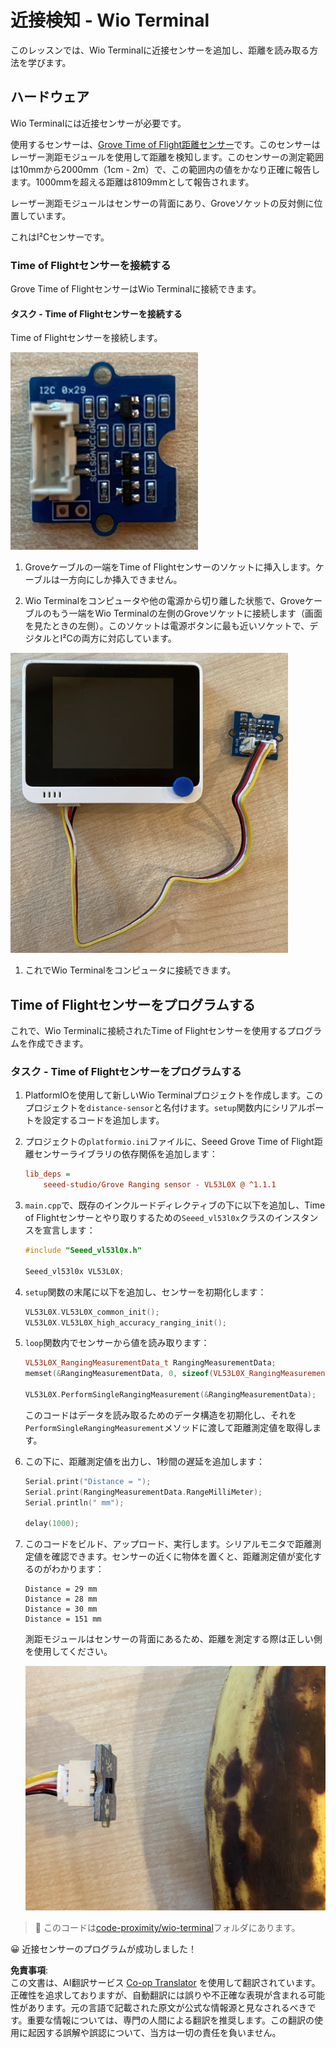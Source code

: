 <!--
CO_OP_TRANSLATOR_METADATA:
{
  "original_hash": "288aebb0c59f7be1d2719b8f9660a313",
  "translation_date": "2025-08-24T21:55:09+00:00",
  "source_file": "4-manufacturing/lessons/4-trigger-fruit-detector/wio-terminal-proximity.md",
  "language_code": "ja"
}
-->
# 近接検知 - Wio Terminal

このレッスンでは、Wio Terminalに近接センサーを追加し、距離を読み取る方法を学びます。

## ハードウェア

Wio Terminalには近接センサーが必要です。

使用するセンサーは、[Grove Time of Flight距離センサー](https://www.seeedstudio.com/Grove-Time-of-Flight-Distance-Sensor-VL53L0X.html)です。このセンサーはレーザー測距モジュールを使用して距離を検知します。このセンサーの測定範囲は10mmから2000mm（1cm - 2m）で、この範囲内の値をかなり正確に報告します。1000mmを超える距離は8109mmとして報告されます。

レーザー測距モジュールはセンサーの背面にあり、Groveソケットの反対側に位置しています。

これはI²Cセンサーです。

### Time of Flightセンサーを接続する

Grove Time of FlightセンサーはWio Terminalに接続できます。

#### タスク - Time of Flightセンサーを接続する

Time of Flightセンサーを接続します。

![Grove Time of Flightセンサー](../../../../../translated_images/grove-time-of-flight-sensor.d82ff2165bfded9f485de54d8d07195a6270a602696825fca19f629ddfe94e86.ja.png)

1. Groveケーブルの一端をTime of Flightセンサーのソケットに挿入します。ケーブルは一方向にしか挿入できません。

1. Wio Terminalをコンピュータや他の電源から切り離した状態で、Groveケーブルのもう一端をWio Terminalの左側のGroveソケットに接続します（画面を見たときの左側）。このソケットは電源ボタンに最も近いソケットで、デジタルとI²Cの両方に対応しています。

![左側のソケットに接続されたGrove Time of Flightセンサー](../../../../../translated_images/wio-time-of-flight-sensor.c4c182131d2ea73df67febd004dc0313d271013d016be9c47e7da4d77c6c20a8.ja.png)

1. これでWio Terminalをコンピュータに接続できます。

## Time of Flightセンサーをプログラムする

これで、Wio Terminalに接続されたTime of Flightセンサーを使用するプログラムを作成できます。

### タスク - Time of Flightセンサーをプログラムする

1. PlatformIOを使用して新しいWio Terminalプロジェクトを作成します。このプロジェクトを`distance-sensor`と名付けます。`setup`関数内にシリアルポートを設定するコードを追加します。

1. プロジェクトの`platformio.ini`ファイルに、Seeed Grove Time of Flight距離センサーライブラリの依存関係を追加します：

    ```ini
    lib_deps =
        seeed-studio/Grove Ranging sensor - VL53L0X @ ^1.1.1
    ```

1. `main.cpp`で、既存のインクルードディレクティブの下に以下を追加し、Time of Flightセンサーとやり取りするための`Seeed_vl53l0x`クラスのインスタンスを宣言します：

    ```cpp
    #include "Seeed_vl53l0x.h"
    
    Seeed_vl53l0x VL53L0X;
    ```

1. `setup`関数の末尾に以下を追加し、センサーを初期化します：

    ```cpp
    VL53L0X.VL53L0X_common_init();
    VL53L0X.VL53L0X_high_accuracy_ranging_init();
    ```

1. `loop`関数内でセンサーから値を読み取ります：

    ```cpp
    VL53L0X_RangingMeasurementData_t RangingMeasurementData;
    memset(&RangingMeasurementData, 0, sizeof(VL53L0X_RangingMeasurementData_t));

    VL53L0X.PerformSingleRangingMeasurement(&RangingMeasurementData);
    ```

    このコードはデータを読み取るためのデータ構造を初期化し、それを`PerformSingleRangingMeasurement`メソッドに渡して距離測定値を取得します。

1. この下に、距離測定値を出力し、1秒間の遅延を追加します：

    ```cpp
    Serial.print("Distance = ");
    Serial.print(RangingMeasurementData.RangeMilliMeter);
    Serial.println(" mm");

    delay(1000);
    ```

1. このコードをビルド、アップロード、実行します。シリアルモニタで距離測定値を確認できます。センサーの近くに物体を置くと、距離測定値が変化するのがわかります：

    ```output
    Distance = 29 mm
    Distance = 28 mm
    Distance = 30 mm
    Distance = 151 mm
    ```

    測距モジュールはセンサーの背面にあるため、距離を測定する際は正しい側を使用してください。

    ![バナナに向けられたTime of Flightセンサーの背面の測距モジュール](../../../../../translated_images/time-of-flight-banana.079921ad8b1496e4525dc26b4cdc71a076407aba3e72ba113ba2e38febae92c5.ja.png)

> 💁 このコードは[code-proximity/wio-terminal](../../../../../4-manufacturing/lessons/4-trigger-fruit-detector/code-proximity/wio-terminal)フォルダにあります。

😀 近接センサーのプログラムが成功しました！

**免責事項**:  
この文書は、AI翻訳サービス [Co-op Translator](https://github.com/Azure/co-op-translator) を使用して翻訳されています。正確性を追求しておりますが、自動翻訳には誤りや不正確な表現が含まれる可能性があります。元の言語で記載された原文が公式な情報源と見なされるべきです。重要な情報については、専門の人間による翻訳を推奨します。この翻訳の使用に起因する誤解や誤認について、当方は一切の責任を負いません。